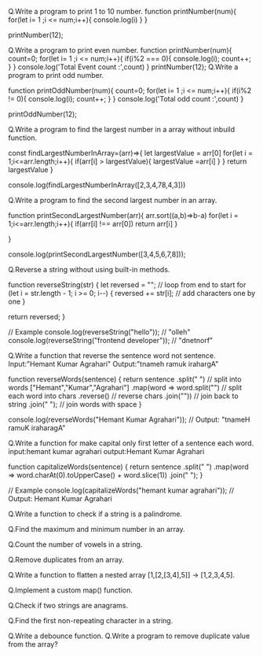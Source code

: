 Q.Write a program to print 1 to 10 number.
function printNumber(num){
for(let i= 1 ;i <= num;i++){
console.log(i)
}
}

printNumber(12);

Q.Write a program to print even number.
function printNumber(num){
count=0;
for(let i= 1 ;i <= num;i++){
if(i%2 === 0){
console.log(i);
count++;
}
}
console.log('Total Event count :',count)
}
printNumber(12);
Q.Write a program to print odd number.

function printOddNumber(num){
count=0;
for(let i= 1 ;i <= num;i++){
if(i%2 != 0){
console.log(i);
count++;
}
}
console.log('Total odd count :',count)
}

printOddNumber(12);

Q.Write a program to find the largest number in a array without inbuild function.

const findLargestNumberInArray=(arr)=>{
let largestValue = arr[0]
for(let i = 1;i<=arr.length;i++){
if(arr[i] > largestValue){
largestValue =arr[i]
}
}
return largestValue
}

console.log(findLargestNumberInArray([2,3,4,78,4,3]))

Q.Write a program to find the second largest number in an array.

function printSecondLargestNumber(arr){
arr.sort((a,b)=>b-a)
for(let i = 1;i<=arr.length;i++){
if(arr[i] !== arr[0])
return arr[i]
}

}

console.log(printSecondLargestNumber([3,4,5,6,7,8]));

Q.Reverse a string without using built-in methods.

function reverseString(str) {
let reversed = "";
// loop from end to start
for (let i = str.length - 1; i >= 0; i--) {
reversed += str[i]; // add characters one by one
}

return reversed;
}

// Example
console.log(reverseString("hello")); // "olleh"
console.log(reverseString("frontend developer")); // "dnetnorf"

Q.Write a function that reverse the sentence word not sentence.
Input:"Hemant Kumar Agrahari"
Output:"tnameh ramuk irahargA"

function reverseWords(sentence) {
return sentence
.split(" ") // split into words ["Hemant","Kumar","Agrahari"]
.map(word => word.split("") // split each word into chars
.reverse() // reverse chars
.join("")) // join back to string
.join(" "); // join words with space
}

console.log(reverseWords("Hemant Kumar Agrahari"));
// Output: "tnameH ramuK iraharagA"

Q.Write a function for make capital only first letter of a sentence each word.
input:hemant kumar agrahari
output:Hemant Kumar Agrahari

function capitalizeWords(sentence) {
return sentence
.split(" ")
.map(word => word.charAt(0).toUpperCase() + word.slice(1))
.join(" ");
}

// Example
console.log(capitalizeWords("hemant kumar agrahari"));
// Output: Hemant Kumar Agrahari


Q.Write a function to check if a string is a palindrome.

Q.Find the maximum and minimum number in an array.

Q.Count the number of vowels in a string.

Q.Remove duplicates from an array.

Q.Write a function to flatten a nested array [1,[2,[3,4],5]] → [1,2,3,4,5].

Q.Implement a custom map() function.

Q.Check if two strings are anagrams.

Q.Find the first non-repeating character in a string.

Q.Write a debounce function.
Q.Write a program to remove duplicate value from the array?
